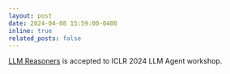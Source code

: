 ```yaml
---
layout: post
date: 2024-04-08 15:59:00-0400
inline: true
related_posts: false
---
```


[LLM Reasoners](https://arxiv.org/abs/2404.05221) is accepted to ICLR 2024 LLM Agent workshop.